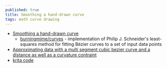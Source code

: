 ```yaml
---
published: true
title: Smoothing a hand-drawn curve
tags: math curve drawing
---
```

- [Smoothing a hand-drawn curve](https://stackoverflow.com/questions/5525665/smoothing-a-hand-drawn-curve)
	- [burningmime/curves](https://github.com/burningmime/curves) - implementation of Philip J. Schneider's least-squares method for fitting Bézier curves to a set of input data points
- [Approximating data with a multi segment cubic bezier curve and a distance as well as a curvature contraint](https://stackoverflow.com/questions/22556381/approximating-data-with-a-multi-segment-cubic-bezier-curve-and-a-distance-as-wel?noredirect=1&lq=1)
- [krita code](https://github.com/KDE/krita/search?q=smooth)
